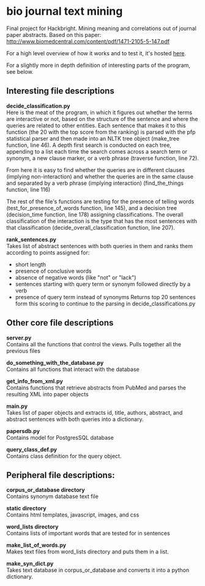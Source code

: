 bio journal text mining
=======================

Final project for Hackbright. Mining meaning and correlations out of journal paper abstracts.
Based on this paper: http://www.biomedcentral.com/content/pdf/1471-2105-5-147.pdf  
  
For a high level overview of how it works and to test it, it's hosted [here](http://text_mining.cadeparadeescapades.com).

For a slightly more in depth definition of interesting parts of the program, see below.


## Interesting file descriptions  


**decide_classification.py**    
Here is the meat of the program, in which it figures out whether the terms are interactive or not, based on the structure of the sentence and where the queries are related to other entities. Each sentence that makes it to this function (the 20 with the top score from the ranking) is parsed with the pfp statistical parser and then made into an NLTK tree object (make_tree function, line 46). A depth first search is conducted on each tree, appending to a list each time the search comes across a search term or synonym, a new clause marker, or a verb phrase (traverse function, line 72).  

From here it is easy to find whether the queries are in different clauses (implying non-interaction) and whether the queries are in the same clause and separated by a verb phrase (implying interaction) (find_the_things function, line 116)   

The rest of the file's functions are testing for the presence of telling words (test_for_presence_of_words function, line 145), and a decision tree (decision_time function, line 178) assigning classifications. The overall classification of the interaction is the type that has the most sentences with that classification (decide_overall_classification function, line 207).


**rank_sentences.py**  
Takes list of abstract sentences with both queries in them and ranks them according to points assigned for:  
- short length  
- presence of conclusive words  
- absence of negative words (like "not" or "lack")
- sentences starting with query term or synonym followed directly by a verb  
- presence of query term instead of synonyms
Returns top 20 sentences form this scoring to continue to the parsing in decide_classifications.py
  
  
  

## Other core file descriptions

**server.py**  
Contains all the functions that control the views. Pulls together all the previous files


**do_something_with_the_database.py**  
Contains all functions that interact with the database


**get_info_from_xml.py**  
Contains functions that retrieve abstracts from PubMed and parses the resulting XML into paper objects


**main.py**  
Takes list of paper objects and extracts id, title, authors, abstract, and abstract sentences with both queries into a dictionary.


**papersdb.py**  
Contains model for PostgresSQL database


**query_class_def.py**  
Contains class definition for the query object.


## Peripheral file descriptions:  

**corpus_or_database directory**  
Contains synonym database text file  
 

**static directory**  
Contains html templates, javascript, images, and css  


**word_lists directory**  
Contains lists of important words that are tested for in sentences  


**make_list_of_words.py**  
Makes text files from word_lists directory and puts them in a list.  


**make_syn_dict.py**  
Takes text database in corpus_or_database and converts it into a python dictionary.


